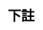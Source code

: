 ---
title: 下註
layout: toto_3/bet
description: 玩幸運遊戲多多3的時候，在這裏進行下註.
js: ["js/game/toto_3/parameter.js", "js/game/toto_3/share.js", "js/game/toto_3/bet.js"]
css: ["css/game/toto_3/toto_3.css"]
---